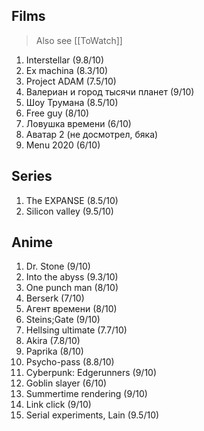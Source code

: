 ## Films

> Also see [[ToWatch]]

1. Interstellar (9.8/10)
2. Ex machina (8.3/10) 
3. Project ADAM (7.5/10)
4. Валериан и город тысячи планет (9/10)
5. Шоу Трумана (8.5/10)
6. Free guy (8/10)
7. Ловушка времени (6/10)
8. Аватар 2 (не досмотрел, бяка)
9. Menu 2020 (6/10)

## Series

1. The EXPANSE (8.5/10)
2. Silicon valley (9.5/10)

## Anime

1. Dr. Stone (9/10)
2. Into the abyss (9.3/10)
3. One punch man (8/10)
4. Berserk (7/10)
5. Агент времени (8/10)
6. Steins;Gate (9/10)
7. Hellsing ultimate (7.7/10)
8. Akira (7.8/10)
9. Paprika (8/10)
10. Psycho-pass (8.8/10)
11. Cyberpunk: Edgerunners (9/10)
12. Goblin slayer (6/10)
13. Summertime rendering (9/10)
14. Link click (9/10)
15. Serial experiments, Lain (9.5/10)
